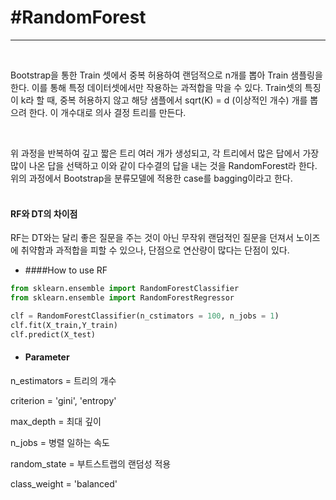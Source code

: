 # #RandomForest  
---  
</br>

Bootstrap을 통한 Train 셋에서 중복 허용하여 랜덤적으로 n개를 뽑아 Train 샘플링을 한다. 이를 통해 특정 데이터셋에서만 작용하는 과적합을 막을 
수 있다. Train셋의 특징이 k라 할 때, 중복 허용하지 않고 해당 샘플에서 sqrt(K) = d (이상적인 개수) 개를 뽑으려 한다. 이 개수대로 의사 결정
트리를 만든다.  
 
</br>

 위 과정을 반복하여 깊고 짧은 트리 여러 개가 생성되고, 각 트리에서 많은 답에서 가장 많이 나온 답을 선택하고 이와 같이 다수결의 답을 내는 것을
 RandomForest라 한다. 위의 과정에서 Bootstrap을 분류모델에 적용한 case를 bagging이라고 한다.  
</br>
 
 #### RF와 DT의 차이점
  RF는 DT와는 달리 좋은 질문을 주는 것이 아닌 무작위 랜덤적인 질문을 던져서 노이즈에 취약함과 과적합을 피할 수 있으나, 단점으로 연산량이
  많다는 단점이 있다.
 
- ####How to use RF
```python
from sklearn.ensemble import RandomForestClassifier
from sklearn.ensemble import RandomForestRegressor

clf = RandomForestClassifier(n_cstimators = 100, n_jobs = 1)
clf.fit(X_train,Y_train)
clf.predict(X_test)
```


- #### Parameter

n_estimators = 트리의 개수  
  
criterion = 'gini', 'entropy'  

max_depth = 최대 깊이   

n_jobs = 병렬 일하는 속도  

random_state = 부트스트랩의 랜덤성 적용  

class_weight = 'balanced'  
